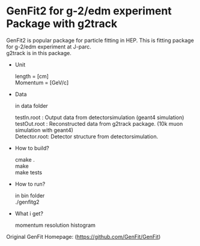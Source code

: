 # GenFit2 for g-2/edm experiment Package with g2track

  
   GenFit2 is popular package for particle fitting in HEP. This is fitting package for g-2/edm experiment at J-parc.   
  g2track is in this package. 
  
  
* Unit
  
  length = [cm]  
  Momentum = [GeV/c]  

* Data
    
  in data folder   

  testIn.root  : Output data from detectorsimulation (geant4 simulation)  
  testOut.root : Reconstructed data from g2track package. (10k muon simulation with geant4)  
  Detector.root: Detector structure from detectorsimulation.   

* How to build?  
    
  cmake .  
  make   
  make tests  
    
* How to run?  
    
  in bin folder  
  ./genfitg2 

* What i get?
  
  momentum resolution histogram
  
Original GenFit Homepage: (https://github.com/GenFit/GenFit)
